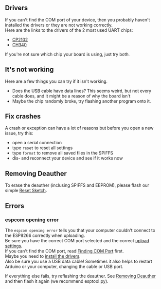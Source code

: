 ## Drivers
If you can't find the COM port of your device, then you probably haven't installed the drivers or they are not working correctly.  
Here are the links to the drivers of the 2 most used UART chips:
- [CP2102](https://www.silabs.com/products/development-tools/software/usb-to-uart-bridge-vcp-drivers)
- [CH340](https://sparks.gogo.co.nz/ch340.html)  

If you're not sure which chip your board is using, just try both. 

## It's not working
Here are a few things you can try if it isn't working. 
- Does the USB cable have data lines? This seems weird, but not every cable does, and it might be a reason of why the board isn't
- Maybe the chip randomly broke, try flashing another program onto it.

## Fix crashes
A crash or exception can have a lot of reasons but before you open a new issue, try this:  
- open a serial connection
- type `reset` to reset all settings
- type `format` to remove all saved files in the SPIFFS
- dis- and reconnect your device and see if it works now

## Removing Deauther
To erase the deauther (inclusing SPIFFS and EEPROM), please flash our simple [Reset Sketch](https://github.com/spacehuhn/esp8266_deauther/tree/master/Reset_Sketch).  

## Errors
### espcom opening error
The `espcom opening error` tells you that your computer couldn't connect to the ESP8266 correctly when uploading.  
Be sure you have the correct COM port selected and the correct [upload settings](#upload-settings).  
If you can't find the COM port, read [Finding COM Port](#finding-com-port) first.  
Maybe you need to [install the drivers](#drivers).  
Also be sure you use a USB data cable! Sometimes it also helps to restart Arduino or your computer, changing the cable or USB port.  

If everything else fails, try reflashing the deauther. See [Removing Deauther](#removing-deauther) and then flash it again (we recommend esptool.py).